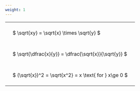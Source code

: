 ```yaml
---
weight: 1
---
```


<style type="text/css">
#T_975c1 th.col_heading {
  text-align: left;
  font-size: 1em;
}
#T_975c1 td {
  text-align: left;
  font-size: 1em;
  padding: 1.5em;
}
</style>
<table id="T_975c1">
  <thead>
  </thead>
  <tbody>
    <tr>
      <td id="T_975c1_row0_col0" class="data row0 col0" >$ \sqrt{xy} = \sqrt{x} \times \sqrt{y} $</td>
    </tr>
    <tr>
      <td id="T_975c1_row1_col0" class="data row1 col0" >$ \sqrt{\dfrac{x}{y}} = \dfrac{\sqrt{x}}{\sqrt{y}} $</td>
    </tr>
    <tr>
      <td id="T_975c1_row2_col0" class="data row2 col0" >$ (\sqrt{x})^2 = \sqrt{x^2} = x \text{ for } x\ge 0 $</td>
    </tr>
  </tbody>
</table>
